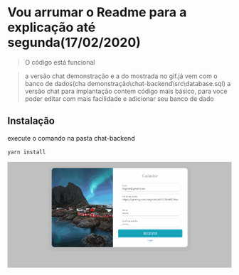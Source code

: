  # Vou arrumar o Readme para a explicação até segunda(17/02/2020)
> O código está funcional

>a versão chat demonstração e a do mostrada no gif.já vem com o banco de dados(cha demonstração\chat-backend\src\database.sql)
>a versão chat para implantação contem código mais básico, para voce poder editar com mais facilidade e adicionar seu banco de dado

## Instalação
execute o comando na pasta chat-backend

```bash
yarn install
```
![](./static/site.gif)
